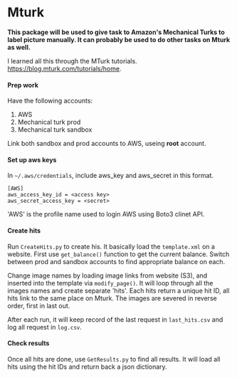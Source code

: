 # Mturk

**This package will be used to give task to Amazon's Mechanical Turks to label picture manually. It can probably be used to do other tasks on Mturk as well.**

I learned all this through the MTurk tutorials. https://blog.mturk.com/tutorials/home.

#### Prep work
Have the following accounts:
1. AWS
2. Mechanical turk prod
3. Mechanical turk sandbox

Link both sandbox and prod accounts to AWS, useing **root** account.

#### Set up aws keys
In `~/.aws/credentials`, include aws_key and aws_secret in this format.
```
[AWS]
aws_access_key_id = <access key>
aws_secret_access_key = <secret>
```
'AWS' is the profile name used to login AWS using Boto3 clinet API.

#### Create hits
Run `CreateHits.py` to create his. It basically load the `template.xml` on a website. First use `get_balance()` function to get the current balance. Switch between prod and sandbox accounts to find appropriate balance on each. 

Change image names by loading image links from website (S3), and inserted into the template via `modify_page()`. It will loop through all the images names and create separate 'hits'. Each hits return a unique hit ID, all hits link to the same place on Mturk. The images are severed in reverse order, first in last out. 

After each run, it will keep record of the last request in `last_hits.csv` and log all request in `log.csv`.

#### Check results
Once all hits are done, use `GetResults.py` to find all results. It will load all hits using the hit IDs and return back a json dictionary. 
